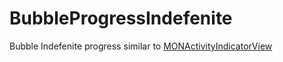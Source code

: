 # BubbleProgressIndefenite
Bubble Indefenite progress similar to [MONActivityIndicatorView](https://github.com/mownier/MONActivityIndicatorView)
